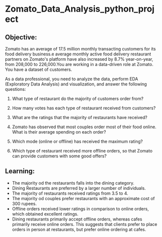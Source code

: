 
# Zomato_Data_Analysis_python_project

## Objective:
Zomato has an average of 17.5 million monthly transacting customers for its food delivery business.e average monthly active food delivery restaurant partners on Zomato's platform have also increased by 8.7% year-on-year, from 208,000 to 226,000.You are working in a data-driven role at Zomato. You have a dataset of customers.

As a data professional, you need to analyze the data, perform EDA (Exploratory Data Analysis) and visualization, and answer the following questions:

1.  What type of restaurant do the majority of customers order from?

2. How many votes has each type of restaurant received from customers?

3. What are the ratings that the majority of restaurants have received?

4. Zomato has observed that most couples order most of their food online. What is their average spending on each order?

5. Which mode (online or offline) has received the maximum rating?

6. Which type of restaurant received more offline orders, so that Zomato can provide customers with some good offers?



## Learning:
- The majority od the restaurants falls into the dining category.
- Dining Restaurants are preferred by a larger number of individuals.
- The majority of restaurants received ratings from 3.5 to 4.
- The majority od couples prefer restaurants with an approximate cost of 300 rupees.
- Offline orders received lower ratings in comparison to online orders, which obtained excellent ratings.
- Dining restaurants primarily accept offline orders, whereas cafes primarily receive online orders. This suggests that clients prefer to place orders in person at restaurants, but prefer online ordering at cafes.






           
